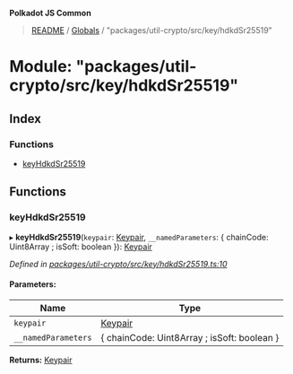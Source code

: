 **Polkadot JS Common**

> [README](../README.md) / [Globals](../globals.md) / "packages/util-crypto/src/key/hdkdSr25519"

# Module: "packages/util-crypto/src/key/hdkdSr25519"

## Index

### Functions

* [keyHdkdSr25519](_packages_util_crypto_src_key_hdkdsr25519_.md#keyhdkdsr25519)

## Functions

### keyHdkdSr25519

▸ **keyHdkdSr25519**(`keypair`: [Keypair](../interfaces/_packages_util_crypto_src_types_.keypair.md), `__namedParameters`: { chainCode: Uint8Array ; isSoft: boolean  }): [Keypair](../interfaces/_packages_util_crypto_src_types_.keypair.md)

*Defined in [packages/util-crypto/src/key/hdkdSr25519.ts:10](https://github.com/polkadot-js/common/blob/aff78c2e/packages/util-crypto/src/key/hdkdSr25519.ts#L10)*

#### Parameters:

Name | Type |
------ | ------ |
`keypair` | [Keypair](../interfaces/_packages_util_crypto_src_types_.keypair.md) |
`__namedParameters` | { chainCode: Uint8Array ; isSoft: boolean  } |

**Returns:** [Keypair](../interfaces/_packages_util_crypto_src_types_.keypair.md)
